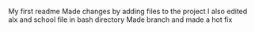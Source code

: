My first readme
Made changes by adding files to the project
I also edited alx and school file in bash directory
Made branch and made a hot fix
